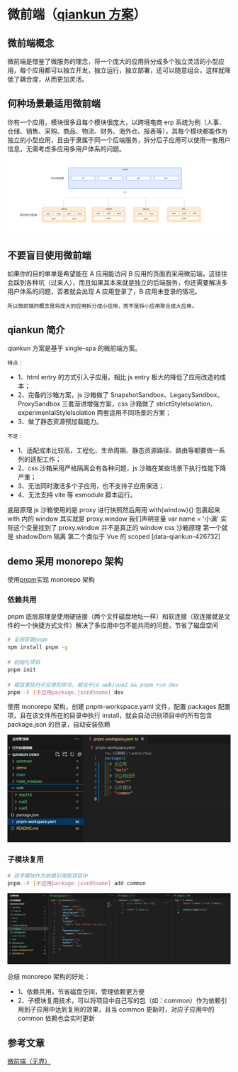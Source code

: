 # 微前端（[qiankun 方案](https://qiankun.umijs.org/zh)）

## 微前端概念

微前端是借鉴了微服务的理念，将一个庞大的应用拆分成多个独立灵活的小型应用，每个应用都可以独立开发，独立运行，独立部署，还可以随意组合，这样就降低了耦合度，从而更加灵活。

## 何种场景最适用微前端

你有一个应用，模块很多且每个模块很庞大，以跨境电商 erp 系统为例（人事、仓储、销售、采购、商品、物流、财务、海外仓、报表等），其每个模块都能作为独立的小型应用，且由于隶属于同一个后端服务，拆分后子应用可以使用一套用户信息，无需考虑多应用多用户体系的问题。

![](/demo/拆分.png)

## 不要盲目使用微前端

如果你的目的单单是希望能在 A 应用能访问 B 应用的页面而采用微前端，这往往会踩到各种坑（过来人），而且如果其本来就是独立的后端服务，你还需要解决多用户体系的问题，否者就会出现 A 应用登录了，B 应用未登录的情况。

`所以微前端的概念是将庞大的应用拆分成小应用，而不是将小应用聚合成大应用。`

## qiankun 简介

qiankun 方案是基于 single-spa 的微前端方案。

`特点：`

- 1、html entry 的方式引入子应用，相比 js entry 极大的降低了应用改造的成本；
- 2、完备的沙箱方案，js 沙箱做了 SnapshotSandbox、LegacySandbox、ProxySandbox 三套渐进增强方案，css 沙箱做了 strictStyleIsolation、experimentalStyleIsolation 两套适用不同场景的方案；
- 3、做了静态资源预加载能力。

`不足：`

- 1、适配成本比较高，工程化、生命周期、静态资源路径、路由等都要做一系列的适配工作；
- 2、css 沙箱采用严格隔离会有各种问题，js 沙箱在某些场景下执行性能下降严重；
- 3、无法同时激活多个子应用，也不支持子应用保活；
- 4、无法支持 vite 等 esmodule 脚本运行。

底层原理 js 沙箱使用的是 proxy 进行快照然后用用 with(window){} 包裹起来 with 内的 window 其实就是 proxy.window 我们声明变量 var name = '小满' 实际这个变量挂到了 proxy.window 并不是真正的 window
css 沙箱原理 第一个就是 shadowDom 隔离 第二个类似于 Vue 的 scoped \[data-qiankun-426732\]

## demo 采用 monorepo 架构

使用[pnpm](https://pnpm.io/)实现 monorepo 架构

### 依赖共用

pnpm 底层原理是使用硬链接（两个文件磁盘地址一样）和软连接（软连接就是文件的一个快捷方式文件）解决了多应用中包不能共用的问题，节省了磁盘空间

```bash
# 全局安装pnpm
npm install pnpm -g

# 初始化项目
pnpm init

# 根目录执行子应用的命令，相当于cd web/vue2 && pnpm run dev
pnpm -F [子应用package.json的name] dev
```

使用 monorepo 架构，创建 pnpm-workspace.yaml 文件，配置 packages 配置项，且在该文件所在的目录中执行 install，就会自动识别项目中的所有包含 package.json 的目录，自动安装依赖

![](/demo/monorepo.png)

### 子模块复用

```bash
# 将子模块作为依赖引用到项目中
pnpm -F [子应用package.json的name] add common
```

![](/demo/main-common.png)

总结 monorepo 架构的好处：

- 1、依赖共用，节省磁盘空间，管理依赖更方便
- 2、子模块复用技术，可以将项目中自己写的包（如：common）作为依赖引用到子应用中达到复用的效果，且当 common 更新时，对应子应用中的 common 依赖也会实时更新

## 参考文章

[微前端（无界）](https://juejin.cn/post/7212603829572911159?searchId=20250115091619E446D29C3FAB969EA36C)

